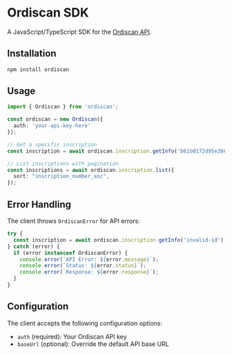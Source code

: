 # Ordiscan SDK

A JavaScript/TypeScript SDK for the [Ordiscan API](https://ordiscan.com/docs/api).

## Installation

```bash
npm install ordiscan
```

## Usage

```typescript
import { Ordiscan } from 'ordiscan';

const ordiscan = new Ordiscan({
  auth: 'your-api-key-here'
});

// Get a specific inscription
const inscription = await ordiscan.inscription.getInfo('b61b0172d95e266c18aea0c624db987e971a5d6d4ebc2aaed85da4642d635735i0');

// List inscriptions with pagination
const inscriptions = await ordiscan.inscription.list({
  sort: "inscription_number_asc",
});
```

## Error Handling

The client throws `OrdiscanError` for API errors:

```typescript
try {
  const inscription = await ordiscan.inscription.getInfo('invalid-id');
} catch (error) {
  if (error instanceof OrdiscanError) {
    console.error(`API Error: ${error.message}`);
    console.error(`Status: ${error.status}`);
    console.error(`Response: ${error.response}`);
  }
}
```

## Configuration

The client accepts the following configuration options:

- `auth` (required): Your Ordiscan API key
- `baseUrl` (optional): Override the default API base URL
